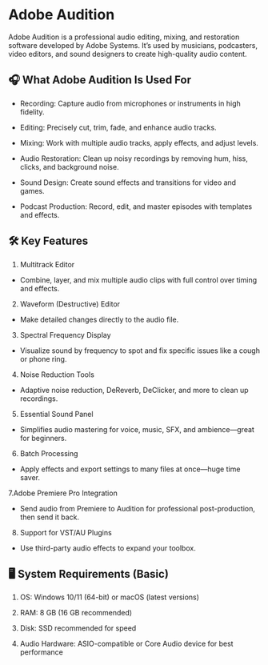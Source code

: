 # Adobe Audition
Adobe Audition is a professional audio editing, mixing, and restoration software developed by Adobe Systems. It’s used by musicians, podcasters, video editors, and sound designers to create high-quality audio content.

## 🎧 What Adobe Audition Is Used For
- Recording: Capture audio from microphones or instruments in high fidelity.

- Editing: Precisely cut, trim, fade, and enhance audio tracks.

- Mixing: Work with multiple audio tracks, apply effects, and adjust levels.

- Audio Restoration: Clean up noisy recordings by removing hum, hiss, clicks, and background noise.

- Sound Design: Create sound effects and transitions for video and games.

- Podcast Production: Record, edit, and master episodes with templates and effects.
## 🛠 Key Features
1. Multitrack Editor

- Combine, layer, and mix multiple audio clips with full control over timing and effects.

2. Waveform (Destructive) Editor

- Make detailed changes directly to the audio file.

3. Spectral Frequency Display

- Visualize sound by frequency to spot and fix specific issues like a cough or phone ring.

4. Noise Reduction Tools

- Adaptive noise reduction, DeReverb, DeClicker, and more to clean up recordings.

5. Essential Sound Panel

- Simplifies audio mastering for voice, music, SFX, and ambience—great for beginners.

6. Batch Processing

- Apply effects and export settings to many files at once—huge time saver.

7.Adobe Premiere Pro Integration

- Send audio from Premiere to Audition for professional post-production, then send it back.

8. Support for VST/AU Plugins

- Use third-party audio effects to expand your toolbox.
## 🖥️ System Requirements (Basic)
1. OS: Windows 10/11 (64-bit) or macOS (latest versions)

2. RAM: 8 GB (16 GB recommended)

3. Disk: SSD recommended for speed

4. Audio Hardware: ASIO-compatible or Core Audio device for best performance
